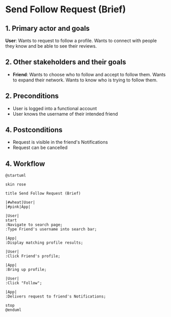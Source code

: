 # Send Follow Request (Brief)

## 1. Primary actor and goals

__User__: Wants to request to follow a profile. Wants to connect with people they know and be able to see their reviews.

## 2. Other stakeholders and their goals

* __Friend__: Wants to choose who to follow and accept to follow them. Wants to expand their network. Wants to know who is trying to follow them.

## 2. Preconditions

* User is logged into a functional account
* User knows the username of their intended friend

## 4. Postconditions

* Request is visible in the friend's Notifications
* Request can be cancelled

## 4. Workflow

```plantuml
@startuml

skin rose

title Send Follow Request (Brief)

|#wheat|User|
|#pink|App|

|User|
start
:Navigate to search page;
:Type Friend's username into search bar;

|App|
:Display matching profile results;

|User|
:Click Friend's profile;

|App|
:Bring up profile;

|User|
:Click "Follow";

|App|
:Delivers request to friend's Notifications;

stop
@enduml
```
